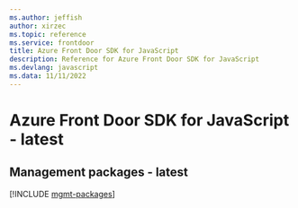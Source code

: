 ```yaml
---
ms.author: jeffish
author: xirzec
ms.topic: reference
ms.service: frontdoor
title: Azure Front Door SDK for JavaScript
description: Reference for Azure Front Door SDK for JavaScript
ms.devlang: javascript
ms.data: 11/11/2022
---
```

# Azure Front Door SDK for JavaScript - latest

## Management packages - latest
[!INCLUDE [mgmt-packages](front-door-mgmt-index.md)]